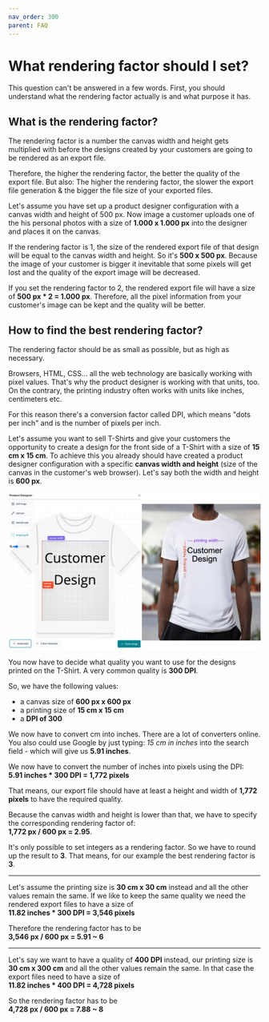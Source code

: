 ```yaml
---
nav_order: 300
parent: FAQ
---
```


# What rendering factor should I set?


This question can't be answered in a few words. First, you should understand what the rendering factor actually is and what purpose it has.

## What is the rendering factor?

The rendering factor is a number the canvas width and height gets multiplied with before the designs created
by your customers are going to be rendered as an export file.

Therefore, the higher the rendering factor, the better the quality of the export file.
But also: The higher the rendering factor, the slower the export file generation & the bigger the file size of your exported files.

Let's assume you have set up a product designer configuration with a canvas width and height of 500 px.
Now image a customer uploads one of the his personal photos with a size of **1.000 x 1.000 px** into the designer and places it on the canvas.

If the rendering factor is 1, the size of the rendered export file of that design will be equal to the canvas width and height. So it's **500 x 500 px**.
Because the image of your customer is bigger it inevitable that some pixels will get lost and the quality of the export image will be decreased.

If you set the rendering factor to 2, the rendered export file will have a size of
**500 px * 2 = 1.000 px**.
Therefore, all the pixel information from your customer's image can be kept and the quality will be better.

## How to find the best rendering factor?

The rendering factor should be as small as possible, but as high as necessary.

Browsers, HTML, CSS... all the web technology are basically working with pixel values. That's why the product designer is working with that units, too.
On the contrary, the printing industry often works with units like inches, centimeters etc. 

For this reason there's a conversion factor called DPI, which means "dots per inch" and is the number of pixels per inch.

Let's assume you want to sell T-Shirts and give your customers the opportunity to create a design for the front side of a T-Shirt
with a size of **15 cm x 15 cm**. 
To achieve this you already should have created  a product designer configuration with a specific **canvas width and height** (size of the canvas in the customer's web browser). 
Let's say both the width and height is **600 px**.

![Rendering example](/img/rendering.jpg)

You now have to decide what quality you want to use for the designs printed on the T-Shirt. A very common quality is **300 DPI**.

So, we have the following values:
- a canvas size of **600 px x 600 px**
- a printing size of **15 cm x 15 cm**
- a **DPI of 300**

We now have to convert cm into inches. There are a lot of converters online. You also could use Google by just typing: 
*15 cm in inches* 
into the search field - which will give us **5.91 inches**.

We now have to convert the number of inches into pixels using the DPI:\
**5.91 inches * 300 DPI = 1,772 pixels**

That means, our export file should have at least a height and width of **1,772 pixels** to have the required quality.

Because the canvas width and height is lower than that, we have to specify the corresponding rendering factor of:\
**1,772 px / 600 px = 2.95**.

It's only possible to set integers as a rendering factor. So we have to round up the result to **3**.
That means, for our example the best rendering factor is **3**.

____

Let's assume the printing size is **30 cm x 30 cm** instead and all the other values remain the same.
If we like to keep the same quality we need the rendered export files to have a size of\
**11.82 inches * 300 DPI = 3,546 pixels**

Therefore the rendering factor has to be\
**3,546 px / 600 px = 5.91 ~ 6**

-----

Let's say we want to have a quality of **400 DPI** instead, our printing size is **30 cm x 300 cm** and all the other values remain the same.
In that case the export files need to have a size of\
**11.82 inches * 400 DPI = 4,728 pixels**

So the rendering factor has to be\
**4,728 px / 600 px = 7.88 ~ 8**






